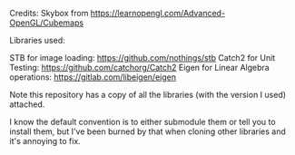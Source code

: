 Credits:
Skybox from https://learnopengl.com/Advanced-OpenGL/Cubemaps

Libraries used:

STB for image loading: https://github.com/nothings/stb
Catch2 for Unit Testing: https://github.com/catchorg/Catch2
Eigen for Linear Algebra operations: https://gitlab.com/libeigen/eigen

Note this repository has a copy of all the libraries (with the version I used) attached.

I know the default convention is to either submodule them or tell you to install them, but I've been burned by that when cloning other libraries and it's annoying to fix.

